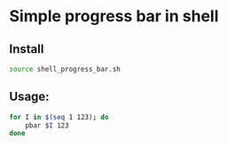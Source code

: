 # Simple progress bar in shell

## Install

```bash
source shell_progress_bar.sh
```

## Usage:

```bash
for I in $(seq 1 123); do
    pbar $I 123
done
```
